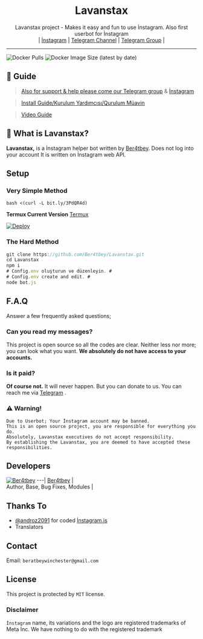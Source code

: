 <div align="center">

  <h1>Lavanstax</h1>
</div>
<p align="center">
    Lavanstax project - Makes it easy and fun to use İnstagram. Also first userbot for İnstagram
    <br>
        |
        <a href="https://instagram.com/lavanderprojects">İnstagram</a> |
        <a href="https://t.me/Lavanstax">Telegram Channel</a> |
        <a href="https://t.me/LavanderSupport">Telegram Group</a> |
    <br>
</p>

----
![Docker Pulls](https://img.shields.io/docker/pulls/ber4tbey/lavanstax?style=flat-square) ![Docker Image Size (latest by date)](https://img.shields.io/docker/image-size/ber4tbey/lavanstax?style=flat-square)

## 📢 Guide
> [Also for support & help please come our Telegram group](https://t.me/LavanderSupport) & [İnstagram](https://instagram.com/lavander.projects)

> [Install Guide/Kurulum Yardımcısı/Qurulum Müavin](https://github.com/Ber4tbey/Lavanstax/wiki)

> [Video Guide]()






## 🔎 What is Lavanstax?
**Lavanstax,** is a İnstagram helper bot written by [Ber4tbey](https://github.com/Ber4tbey). Does not log into your account It is written on İnstagram web API.

## Setup
### Very Simple Method

`bash <(curl -L bit.ly/3PdQR4d)`

**Termux Current Version**
[Termux](https://www.dosya.tc/server37/d6ith3/Termux.apk.html)


[![Deploy](https://www.herokucdn.com/deploy/button.svg)](https://heroku.com/deploy?template=https://github.com/Ber4tbey/Lavanstax)

### The Hard Method
```js
git clone https://github.com/Ber4tbey/Lavanstax.git
cd Lavanstax
npm i
# Config.env oluşturun ve düzenleyin. #
# Config.env create and edit. #
node bot.js
```

## F.A.Q
Answer a few frequently asked questions;
### Can you read my messages?
This project is open source so all the codes are clear. Neither less nor more; you can look what you want. **We absolutely do not have access to your accounts.**



### Is it paid?
**Of course not.** It will never happen. But you can donate to us. You can reach me via [Telegram](https://t.me/Ber4tbey) .



### ⚠️ Warning! 
```
Due to Userbot; Your İnstagram account may be banned.
This is an open source project, you are responsible for everything you do. 
Absolutely, Lavanstax executives do not accept responsibility.
By establishing the Lavanstax, you are deemed to have accepted these responsibilities.
```

## Developers

[![Ber4tbey](https://github.com/Ber4tbey.png?size=100)](https://github.com/Ber4tbey) 
---|
[Ber4tbey](https://t.me/Ber4tbey) |  
Author, Base, Bug Fixes, Modules  | 
## Thanks To
- [@androz2091](https://github.com/androz2091) for coded [İnstagram.js](https://github.com/androz2091/İnsta.js) 
- Translators
## Contact
Email: ```beratbeywinchester@gmail.com```

## License
This project is protected by `MIT` license.

### Disclaimer
`İnstagram` name, its variations and the logo are registered trademarks of Meta Inc. We have nothing to do with the registered trademark
